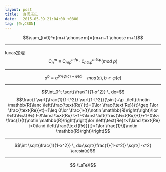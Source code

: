 ```yaml
---
layout: post
title:  喜闻乐见
date:   2015-05-09 21:04:00 +0800
tag: [杂,CSDN]
---
```



$$\sum_{i=0}^n{m+i \choose m}={m+n+1 \choose m+1}$$
___
lucas定理
$$\mathrm{C}_{n}^{m}\equiv \mathrm{C}_{n/p}^{m/p}·\mathrm{C}_{n\%p}^{m\%p}(mod\ p)$$
___
$$a^b\equiv a^{b\%{\varphi(c)}+\varphi(c)}\quad mod (c), b\ge\varphi(c)$$
___
$$\int_0^t \sqrt{\frac{1}{1-x^2}} \, dx=$$
$$\frac{t \sqrt{\frac{1}{1-t^2}} \sqrt{1-t^2}}{\sin }+\pi ,\left(t\notin \mathbb{R}\land \left(\frac{\text{Re}}{t}=0\lor \frac{\text{Re}}{t}\geq 1\lor \frac{\text{Re}}{t}+1\leq 0\lor \frac{1}{t}\notin \mathbb{R}\right)\right)\lor \left(\text{Re} t<0\land \text{Re} t+1>0\land \left(\frac{\text{Re}}{t}+1<0\lor \frac{1}{t}\notin \mathbb{R}\right)\right)\lor \left(\text{Re} t<1\land \text{Re} t>0\land \left(\frac{\text{Re}}{t}>1\lor \frac{1}{t}\notin \mathbb{R}\right)\right)$$
___
$$\int \sqrt{\frac{1}{1-x^2}} \, dx=\sqrt{\frac{1}{1-x^2}} \sqrt{1-x^2} \arcsin(x)$$
___
$$ \LaTeX$$
